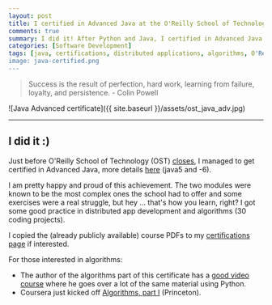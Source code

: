 ```yaml
---
layout: post
title: I certified in Advanced Java at the O'Reilly School of Technology
comments: true
summary: I did it! After Python and Java, I certified in Advanced Java (distributed apps and algorithms) at the O'Reilly School of Technology, read more to see my diploma and certification page.
categories: [Software Development]
tags: [java, certifications, distributed applications, algorithms, O'Reilly, OST, diploma]
image: java-certified.png
---
```


> Success is the result of perfection, hard work, learning from failure, loyalty, and persistence.  - Colin Powell

![Java Advanced certificate]({{ site.baseurl }}/assets/ost_java_adv.jpg)

---

## I did it :)

Just before O'Reilly School of Technology (OST) [closes](http://www.oreillyschool.com/), I managed to get certified in Advanced Java, more details [here](http://bobbelderbos.com/certifications) (java5 and -6). 

I am pretty happy and proud of this achievement. The two modules were known to be the most complex ones the school had to offer and some exercises were a real struggle, but hey ... that's how you learn, right? I got some good practice in distributed app development and algorithms (30 coding projects). 

I copied the (already publicly available) course PDFs to my [certifications page](http://bobbelderbos.com/certifications) if interested.

For those interested in algorithms: 

* The author of the algorithms part of this certificate has a [good video course](http://shop.oreilly.com/product/110000667.do) where he goes over a lot of the same material using Python. 
* Coursera just kicked off [Algorithms, part I](https://www.coursera.org/course/algs4partI) (Princeton).


